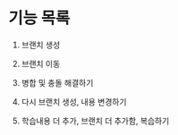 # 기능 목록 
1. 브랜치 생성
2. 브랜치 이동
3. 병합 및 충돌 해결하기


4. 다시 브랜치 생성, 내용 변경하기

5. 학습내용 더 추가, 브랜치 더 추가함, 복습하기

